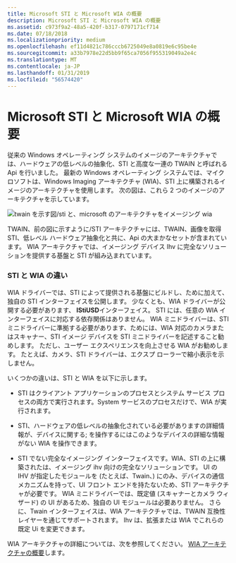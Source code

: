 ```yaml
---
title: Microsoft STI と Microsoft WIA の概要
description: Microsoft STI と Microsoft WIA の概要
ms.assetid: c973f9a2-48a5-420f-b317-0797171cf714
ms.date: 07/18/2018
ms.localizationpriority: medium
ms.openlocfilehash: ef11d4821c786cccb6725049e8a0819e6c95be4e
ms.sourcegitcommit: a33b7978e22d5bb9f65ca7056f955319049a2e4c
ms.translationtype: MT
ms.contentlocale: ja-JP
ms.lasthandoff: 01/31/2019
ms.locfileid: "56574420"
---
```

# <a name="overview-of-microsoft-sti-and-microsoft-wia"></a>Microsoft STI と Microsoft WIA の概要

従来の Windows オペレーティング システムのイメージのアーキテクチャでは、ハードウェアの低レベルの抽象化、STI と高度な一連の TWAIN と呼ばれる Api を行いました。 最新の Windows オペレーティング システムでは、マイクロソフトは、Windows Imaging アーキテクチャ (WIA)、STI 上に構築されるイメージのアーキテクチャを使用します。 次の図は、これら 2 つのイメージのアーキテクチャを示しています。

![twain を示す図/sti と、microsoft のアーキテクチャをイメージング wia](images/sti-wia.png)

TWAIN、前の図に示すように/STI アーキテクチャには、TWAIN、画像を取得 STI、低レベル ハードウェア抽象化と共に、Api の大まかなセットが含まれています。 WIA アーキテクチャでは、イメージング デバイス Ihv に完全なソリューションを提供する基盤と STI が組み込まれています。

### <a name="differences-between-sti-and-wia"></a>STI と WIA の違い

WIA ドライバーでは、STI によって提供される基盤にビルドし、ために加えて、独自の STI インターフェイスを公開します。 少なくとも、WIA ドライバーが公開する必要があります、 **IStiUSD**インターフェイス。 STI には、任意の WIA インターフェイスに対応する依存関係はありません。 WIA ミニドライバーは、STI ミニドライバーに準拠する必要があります、ためには、WIA 対応のカメラまたはスキャナー、STI イメージ デバイスを STI ミニドライバーを記述すること勧めします。 ただし、ユーザー エクスペリエンスを向上させる WIA がお勧めします。 たとえば、カメラ、STI ドライバーは、エクスプ ローラーで縮小表示を示しません。

いくつかの違いは、STI と WIA を以下に示します。

-   STI はクライアント アプリケーションのプロセスとシステム サービス プロセスの両方で実行されます。System サービスのプロセスだけで、WIA が実行されます。

-   STI、ハードウェアの低レベルの抽象化されている必要がありますの詳細情報が、デバイスに関する; を操作するにはこのようなデバイスの詳細な情報がない WIA を操作できます。

-   STI でない完全なイメージング インターフェイスです。WIA、STI の上に構築されたは、イメージング ihv 向けの完全なソリューションです。 UI の IHV が指定したモジュールを (たとえば、Twain、) にのみ、デバイスの通信メカニズムを持って、UI フロント エンドを持たないため、STI アーキテクチャが必要です。 WIA ミニドライバーでは、既定値 (スキャナーとカメラ ウィザード) の UI があるため、独自の UI モジュールは必要ありません。 さらに、Twain インターフェイスは、WIA アーキテクチャでは、TWAIN 互換性レイヤーを通じてサポートされます。 Ihv は、拡張または WIA でこれらの既定 Ui を変更できます。

WIA アーキテクチャの詳細については、次を参照してください。 [WIA アーキテクチャの概要](wia-architecture-overview.md)します。

 

 




